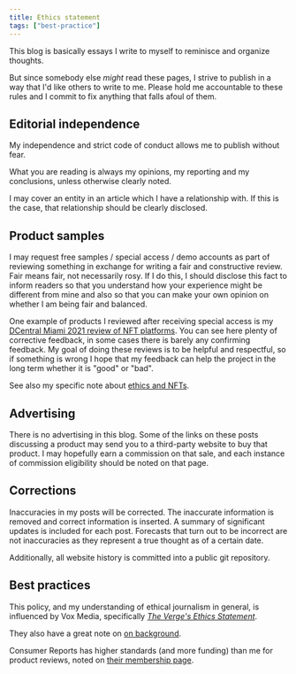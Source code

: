 ```yaml
---
title: Ethics statement
tags: ["best-practice"]
---
```


This blog is basically essays I write to myself to reminisce and organize thoughts.

But since somebody else *might* read these pages, I strive to publish in a way that I'd like others to write to me. Please hold me accountable to these rules and I commit to fix anything that falls afoul of them.

## Editorial independence

My independence and strict code of conduct allows me to publish without fear.

What you are reading is always my opinions, my reporting and my conclusions, unless otherwise clearly noted.

I may cover an entity in an article which I have a relationship with. If this is the case, that relationship should be clearly disclosed.

## Product samples

I may request free samples / special access / demo accounts as part of reviewing something in exchange for writing a fair and constructive review. Fair means fair, not necessarily rosy. If I do this, I should disclose this fact to inform readers so that you understand how your experience might be different from mine and also so that you can make your own opinion on whether I am being fair and balanced.

One example of products I reviewed after receiving special access is my [DCentral Miami 2021 review of NFT platforms](https://drive.google.com/drive/u/0/folders/1PASBnEAjBL2igZjfGuzUtDm7QC-m8ngh). You can see here plenty of corrective feedback, in some cases there is barely any confirming feedback. My goal of doing these reviews is to be helpful and respectful, so if something is wrong I hope that my feedback can help the project in the long term whether it is "good" or "bad".

See also my specific note about [ethics and NFTs](/ethics-statement-buying-nfts).

## Advertising

There is no advertising in this blog. Some of the links on these posts discussing a product may send you to a third-party website to buy that product. I may hopefully earn a commission on that sale, and each instance of commission eligibility should be noted on that page.

## Corrections

Inaccuracies in my posts will be corrected. The inaccurate information is removed and correct information is inserted. A summary of significant updates is included for each post. Forecasts that turn out to be incorrect are not inaccuracies as they represent a true thought as of a certain date.

Additionally, all website history is committed into a public git repository.

## Best practices

This policy, and my understanding of ethical journalism in general, is influenced by Vox Media, specifically [*The Verge's Ethics Statement*](https://www.theverge.com/ethics-statement).

They also have a great note on [on background](https://www.theverge.com/press-room/22772113/the-verge-on-background-policy-update).

Consumer Reports has higher standards (and more funding) than me for product reviews, noted on [their membership page](https://www.consumerreports.org/join).

